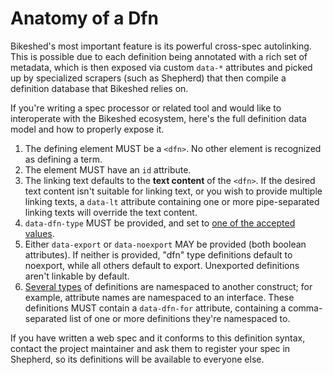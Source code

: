 Anatomy of a Dfn
================

Bikeshed's most important feature is its powerful cross-spec autolinking.
This is possible due to each definition being annotated with a rich set of metadata,
which is then exposed via custom `data-*` attributes
and picked up by specialized scrapers (such as Shepherd)
that then compile a definition database that Bikeshed relies on.

If you're writing a spec processor or related tool
and would like to interoperate with the Bikeshed ecosystem,
here's the full definition data model and how to properly expose it.

1. The defining element MUST be a `<dfn>`.  No other element is recognized as defining a term.
2. The element MUST have an `id` attribute.
3. The linking text defaults to the **text content** of the `<dfn>`.
	If the desired text content isn't suitable for linking text,
	or you wish to provide multiple linking texts,
	a `data-lt` attribute containing one or more pipe-separated linking texts will override the text content.
4. `data-dfn-type` MUST be provided, and set to [one of the accepted values](definitions-autolinks.md#definition-types).
5. Either `data-export` or `data-noexport` MAY be provided (both boolean attributes).  If neither is provided, "dfn" type definitions default to noexport, while all others default to export.  Unexported definitions aren't linkable by default.
6. [Several types](definitions-autolinks.md#specifying-what-a-definition-is-for) of definitions are namespaced to another construct; for example, attribute names are namespaced to an interface.  These definitions MUST contain a `data-dfn-for` attribute, containing a comma-separated list of one or more definitions they're namespaced to.

If you have written a web spec and it conforms to this definition syntax,
contact the project maintainer and ask them to register your spec in Shepherd,
so its definitions will be available to everyone else.
